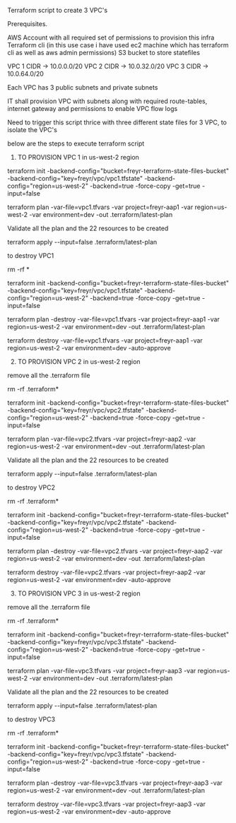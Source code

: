 Terraform script to create 3 VPC's

Prerequisites.

AWS Account with all required set of permissions to provision this infra
Terraform cli (in this use case i have used ec2 machine which has terraform cli as well as aws admin permissions)
S3 bucket to store statefiles


VPC 1 CIDR -> 10.0.0.0/20
VPC 2 CIDR -> 10.0.32.0/20
VPC 3 CIDR -> 10.0.64.0/20

Each VPC has 3 public subnets and private subnets

IT shall provision VPC with subnets along with required route-tables, internet gateway and permissions to enable VPC flow logs

Need to trigger this script thrice with three different state files for 3 VPC, to isolate the VPC's

below are the steps to execute terraform script 

1. TO PROVISION VPC 1 in us-west-2 region

terraform init -backend-config="bucket=freyr-terraform-state-files-bucket" -backend-config="key=freyr/vpc/vpc1.tfstate" -backend-config="region=us-west-2" -backend=true -force-copy -get=true -input=false

terraform plan -var-file=vpc1.tfvars -var project=freyr-aap1 -var region=us-west-2 -var environment=dev -out .terraform/latest-plan

Validate all the plan and the 22 resources to be created

terraform apply --input=false .terraform/latest-plan

to destroy VPC1
 
rm -rf *

terraform init -backend-config="bucket=freyr-terraform-state-files-bucket" -backend-config="key=freyr/vpc/vpc1.tfstate" -backend-config="region=us-west-2" -backend=true -force-copy -get=true -input=false

terraform plan -destroy -var-file=vpc1.tfvars -var project=freyr-aap1 -var region=us-west-2 -var environment=dev -out .terraform/latest-plan

terraform destroy -var-file=vpc1.tfvars -var project=freyr-aap1 -var region=us-west-2 -var environment=dev -auto-approve


2. TO PROVISION VPC 2 in us-west-2 region

remove all the .terraform file 

rm -rf .terraform*

terraform init -backend-config="bucket=freyr-terraform-state-files-bucket" -backend-config="key=freyr/vpc/vpc2.tfstate" -backend-config="region=us-west-2" -backend=true -force-copy -get=true -input=false

terraform plan -var-file=vpc2.tfvars -var project=freyr-aap2 -var region=us-west-2 -var environment=dev -out .terraform/latest-plan

Validate all the plan and the 22 resources to be created

terraform apply --input=false .terraform/latest-plan

to destroy VPC2

rm -rf .terraform*

terraform init -backend-config="bucket=freyr-terraform-state-files-bucket" -backend-config="key=freyr/vpc/vpc2.tfstate" -backend-config="region=us-west-2" -backend=true -force-copy -get=true -input=false

terraform plan -destroy -var-file=vpc2.tfvars -var project=freyr-aap2 -var region=us-west-2 -var environment=dev -out .terraform/latest-plan

terraform destroy -var-file=vpc2.tfvars -var project=freyr-aap2 -var region=us-west-2 -var environment=dev -auto-approve

3. TO PROVISION VPC 3 in us-west-2 region

remove all the .terraform file 

rm -rf .terraform*

terraform init -backend-config="bucket=freyr-terraform-state-files-bucket" -backend-config="key=freyr/vpc/vpc3.tfstate" -backend-config="region=us-west-2" -backend=true -force-copy -get=true -input=false

terraform plan -var-file=vpc3.tfvars -var project=freyr-aap3 -var region=us-west-2 -var environment=dev -out .terraform/latest-plan

Validate all the plan and the 22 resources to be created

terraform apply --input=false .terraform/latest-plan

to destroy VPC3

rm -rf .terraform*

terraform init -backend-config="bucket=freyr-terraform-state-files-bucket" -backend-config="key=freyr/vpc/vpc3.tfstate" -backend-config="region=us-west-2" -backend=true -force-copy -get=true -input=false


terraform plan -destroy -var-file=vpc3.tfvars -var project=freyr-aap3 -var region=us-west-2 -var environment=dev -out .terraform/latest-plan

terraform destroy -var-file=vpc3.tfvars -var project=freyr-aap3 -var region=us-west-2 -var environment=dev -auto-approve
